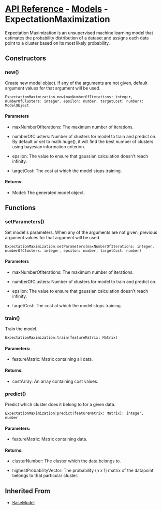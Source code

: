 # [API Reference](../../API.md) - [Models](../Models.md) - ExpectationMaximization

Expectation Maximization is an unsupervised machine learning model that estimates the probability distribution of a dataset and assigns each data point to a cluster based on its most likely probability.

## Constructors

### new()

Create new model object. If any of the arguments are not given, default argument values for that argument will be used.

```
ExpectationMaximization.new(maxNumberOfIterations: integer, numberOfClusters: integer, epsilon: number, targetCost: number): ModelObject
```
#### Parameters

* maxNumberOfIterations: The maximum number of iterations.

* numberOfClusters: Number of clusters for model to train and predict on. By default or set to math.huge(), it will find the best number of clusters using bayesian information criterion.

* epsilon: The value to ensure that gaussian calculation doesn't reach infinity.

* targetCost: The cost at which the model stops training.

#### Returns:

* Model: The generated model object.

## Functions

### setParameters()

Set model's parameters. When any of the arguments are not given, previous argument values for that argument will be used.

```
ExpectationMaximization:setParameters(maxNumberOfIterations: integer, numberOfClusters: integer, epsilon: number, targetCost: number)
```

#### Parameters

* maxNumberOfIterations: The maximum number of iterations.

* numberOfClusters: Number of clusters for model to train and predict on.

* epsilon: The value to ensure that gaussian calculation doesn't reach infinity.

* targetCost: The cost at which the model stops training.

### train()

Train the model.

```
ExpectationMaximization:train(featureMatrix: Matrix)
```

#### Parameters:

* featureMatrix: Matrix containing all data.

#### Returns:

* costArray: An array containing cost values.

### predict()

Predict which cluster does it belong to for a given data.

```
ExpectationMaximization:predict(featureMatrix: Matrix): integer, number
```

#### Parameters:

* featureMatrix: Matrix containing data.

#### Returns:

* clusterNumber: The cluster which the data belongs to.

* highestProbabilityVector: The probability (n x 1) matrix of the datapoint belongs to that particular cluster.

## Inherited From

* [BaseModel](BaseModel.md)
